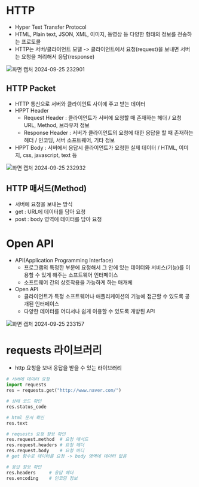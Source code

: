 # HTTP
- Hyper Text Transfer Protocol
- HTML, Plain text, JSON, XML, 이미지, 동영상 등 다양한 형태의 정보를 전송하는 프로토콜
- HTTP는 서버/클라이언트 모델 -> 클라이언트에서 요청(request)을 보내면 서버는 요청을 처리해서 응답(response)

![화면 캡처 2024-09-25 232901](https://github.com/user-attachments/assets/9a0279fe-8441-47a3-bdf6-dd870fc6b70c)

## HTTP Packet
- HTTP 통신으로 서버와 클라이언트 사이에 주고 받는 데이터
- HPPT Header
    - Request Header : 클라이언트가 서버에 요청할 때 존재하는 헤더 / 요청 URL, Method, 브라우저 정보
    - Response Header : 서버가 클라이언트의 요청에 대한 응답을 할 때 존재하는 헤더 / 인코딩, 서버 소프트웨어, 기타 정보
- HPPT Body : 서버에서 응답시 클라이언트가 요청한 실제 데이터 / HTML, 이미지, css, javascript, text 등

![화면 캡처 2024-09-25 232932](https://github.com/user-attachments/assets/f1b3dee2-1188-4e0c-9ead-89e608b9b93f)

## HTTP 매서드(Method)
- 서버에 요청을 보내는 방식
- get : URL에 데이터를 담아 요청
- post : body 영역에 데이터를 담아 요청

# Open API 
- API(Application Programming Interface)
    - 프로그램의 특정한 부분에 요청해서 그 안에 있는 데이터와 서비스(기능)를 이용할 수 있게 해주는 소프트웨어 인터페이스
    - 소프트웨어 간의 상호작용을 가능하게 하는 매개체
- Open API
    - 클라이언트가 특정 소프트웨어나 애플리케이션의 기능에 접근할 수 있도록 공개된 인터페이스
    - 다양한 데이터를 어디서나 쉽게 이용할 수 있도록 개방된 API

![화면 캡처 2024-09-25 233157](https://github.com/user-attachments/assets/106b7453-9491-4661-bfd5-bd42df184d2e)

# requests 라이브러리
- http 요청을 보내 응답을 받을 수 있는 라이브러리
```python
# 서버에 데이터 요청
import requests
res = requests.get("http://www.naver.com/")

# 상태 코드 확인
res.status_code

# html 문서 확인
res.text

# requests 요청 정보 확인
res.request.method  # 요청 매서드
res.request.headers # 요청 헤더
res.request.body    # 요청 바디
# get 함수로 데이터를 요청 -> body 영역에 데이터 없음

# 응답 정보 확인
res.headers     # 응답 헤더
res.encoding    # 인코딩 정보
```
